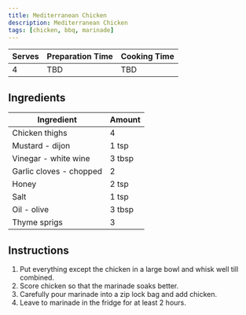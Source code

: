 ```yaml
---
title: Mediterranean Chicken
description: Mediterranean Chicken
tags: [chicken, bbq, marinade]
---
```


| Serves | Preparation Time | Cooking Time |
| ------ | ---------------- | ------------ |
| 4      | TBD              | TBD          |

## Ingredients

| Ingredient              | Amount |
| ----------------------- | ------ |
| Chicken thighs          | 4      |
| Mustard - dijon         | 1 tsp  |
| Vinegar - white wine    | 3 tbsp |
| Garlic cloves - chopped | 2      |
| Honey                   | 2 tsp  |
| Salt                    | 1 tsp  |
| Oil - olive             | 3 tbsp |
| Thyme sprigs            | 3      |

## Instructions

1. Put everything except the chicken in a large bowl and whisk well till combined.
2. Score chicken so that the marinade soaks better.
3. Carefully pour marinade into a zip lock bag and add chicken.
4. Leave to marinade in the fridge for at least 2 hours.
